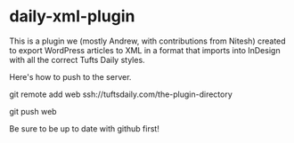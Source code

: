 daily-xml-plugin
================

This is a plugin we (mostly Andrew, with contributions from Nitesh) created to export WordPress articles to XML in a format that imports into InDesign with all the correct Tufts Daily styles.

Here's how to push to the server.

git remote add web ssh://tuftsdaily.com/the-plugin-directory

git push web 

Be sure to be up to date with github first!
